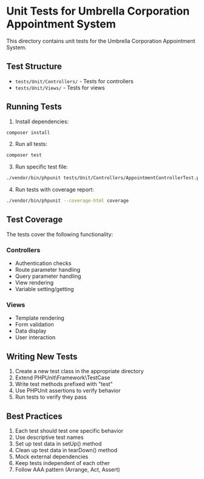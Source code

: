 # Unit Tests for Umbrella Corporation Appointment System

This directory contains unit tests for the Umbrella Corporation Appointment System.

## Test Structure

- `tests/Unit/Controllers/` - Tests for controllers
- `tests/Unit/Views/` - Tests for views

## Running Tests

1. Install dependencies:

```bash
composer install
```

2. Run all tests:

```bash
composer test
```

3. Run specific test file:

```bash
./vendor/bin/phpunit tests/Unit/Controllers/AppointmentControllerTest.php
```

4. Run tests with coverage report:

```bash
./vendor/bin/phpunit --coverage-html coverage
```

## Test Coverage

The tests cover the following functionality:

### Controllers

- Authentication checks
- Route parameter handling
- Query parameter handling
- View rendering
- Variable setting/getting

### Views

- Template rendering
- Form validation
- Data display
- User interaction

## Writing New Tests

1. Create a new test class in the appropriate directory
2. Extend PHPUnit\Framework\TestCase
3. Write test methods prefixed with "test"
4. Use PHPUnit assertions to verify behavior
5. Run tests to verify they pass

## Best Practices

1. Each test should test one specific behavior
2. Use descriptive test names
3. Set up test data in setUp() method
4. Clean up test data in tearDown() method
5. Mock external dependencies
6. Keep tests independent of each other
7. Follow AAA pattern (Arrange, Act, Assert)
